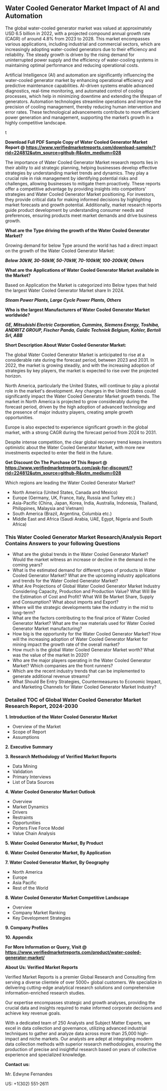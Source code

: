 <h2>Water Cooled Generator Market Impact of AI and Automation</h2><p>The global water-cooled generator market was valued at approximately USD 6.5 billion in 2022, with a projected compound annual growth rate (CAGR) of around 4.8% from 2023 to 2028. This market encompasses various applications, including industrial and commercial sectors, which are increasingly adopting water-cooled generators due to their efficiency and reliability. The steady growth is driven by the rising demand for uninterrupted power supply and the efficiency of water-cooling systems in maintaining optimal performance and reducing operational costs.</p><p>Artificial Intelligence (AI) and automation are significantly influencing the water-cooled generator market by enhancing operational efficiency and predictive maintenance capabilities. AI-driven systems enable advanced diagnostics, real-time monitoring, and automated control of cooling processes, which help in minimizing downtime and extending the lifespan of generators. Automation technologies streamline operations and improve the precision of cooling management, thereby reducing human intervention and error rates. These technological advancements contribute to more efficient power generation and management, supporting the market’s growth in a highly competitive landscape.</p>t</p><p id="" class=""><strong>Download Full PDF Sample Copy of Water Cooled Generator Market Report @ <a href="https://www.verifiedmarketreports.com/download-sample/?rid=224812&utm_source=github-R&utm_medium=028" target="_blank">https://www.verifiedmarketreports.com/download-sample/?rid=224812&utm_source=github-R&utm_medium=028</a></strong></p><p>The importance of&nbsp;Water Cooled Generator Market research reports lies in their ability to aid strategic planning, helping businesses develop effective strategies by understanding market trends and dynamics. They play a crucial role in risk management by identifying potential risks and challenges, allowing businesses to mitigate them proactively. These reports offer a competitive advantage by providing insights into competitors' strategies and Water Cooled Generator Market positioning. For investors, they provide critical data for making informed decisions by highlighting market forecasts and growth potential. Additionally, market research reports guide product development by understanding consumer needs and preferences, ensuring products meet market demands and drive business growth.</p><p><strong>What are the&nbsp;Type driving the growth of the Water Cooled Generator Market?</strong></p><p id="" class="">Growing demand for below Type around the world has had a direct impact on the growth of the Water Cooled Generator Market:</p><em><strong>Below 30kW, 30-50kW, 50-70kW, 70-100kW, 100-200kW, Others</strong></em></p><strong>What are the&nbsp;Applications&nbsp;of Water Cooled Generator Market available in the Market?</strong></p><p id="" class="">Based on Application the Market is categorized into Below types that held the largest Water Cooled Generator Market share In 2024.</p><em><strong>Steam Power Plants, Large Cycle Power Plants, Others</strong></em></p><strong>Who is the largest Manufacturers of Water Cooled Generator Market worldwide?</strong></p><p><em><strong>GE, Mitsubishi Electric Corporation, Cummins, Siemens Energy, Toshiba, ANDRITZ GROUP, Fischer Panda, Caldic Techniek Belgium, Kohler, Bertoli Srl, ABB</strong></em></p><p id="" class=""><strong>Short Description About Water Cooled Generator Market:</strong></p><p>The global Water Cooled Generator Market is anticipated to rise at a considerable rate during the forecast period, between 2023 and 2031. In 2022, the market is growing steadily, and with the increasing adoption of strategies by key players, the market is expected to rise over the projected horizon.</p><p>North America, particularly the United States, will continue to play a pivotal role in the market's development. Any changes in the United States could significantly impact the Water Cooled Generator Market growth trends. The market in North America is projected to grow considerably during the forecast period, driven by the high adoption of advanced technology and the presence of major industry players, creating ample growth opportunities.</p><p>Europe is also expected to experience significant growth in the global market, with a strong CAGR during the forecast period from 2024 to 2031.</p><p>Despite intense competition, the clear global recovery trend keeps investors optimistic about the Water Cooled Generator Market, with more new investments expected to enter the field in the future.</p><p id="" class=""><strong>Get Discount On The Purchase Of This Report @ <a href="https://www.verifiedmarketreports.com/ask-for-discount/?rid=224812&utm_source=github-R&utm_medium=028" target="_blank">https://www.verifiedmarketreports.com/ask-for-discount/?rid=224812&utm_source=github-R&utm_medium=028</a></strong></p>Which regions are leading the Water Cooled Generator Market?</p><ul><li>North America (United States, Canada and Mexico)</li><li>Europe (Germany, UK, France, Italy, Russia and Turkey etc.)</li><li>Asia-Pacific (China, Japan, Korea, India, Australia, Indonesia, Thailand, Philippines, Malaysia and Vietnam)</li><li>South America (Brazil, Argentina, Columbia etc.)</li><li>Middle East and Africa (Saudi Arabia, UAE, Egypt, Nigeria and South Africa)</li></ul><h3 id="" class="">This Water Cooled Generator Market Research/Analysis Report Contains Answers to your following Questions</h3><ul><li>What are the global trends in the Water Cooled Generator Market? Would the market witness an increase or decline in the demand in the coming years?</li><li>What is the estimated demand for different types of products in Water Cooled Generator Market? What are the upcoming industry applications and trends for the Water Cooled Generator Market?</li><li>What Are Projections of Global Water Cooled Generator Market Industry Considering Capacity, Production and Production Value? What Will Be the Estimation of Cost and Profit? What Will Be Market Share, Supply and Consumption? What about imports and Export?</li><li>Where will the strategic developments take the industry in the mid to long-term?</li><li>What are the factors contributing to the final price of Water Cooled Generator Market? What are the raw materials used for Water Cooled Generator Market manufacturing?</li><li>How big is the opportunity for the Water Cooled Generator Market? How will the increasing adoption of Water Cooled Generator Market for mining impact the growth rate of the overall market?</li><li>How much is the global Water Cooled Generator Market worth? What was the value of the market In 2020?</li><li>Who are the major players operating in the Water Cooled Generator Market? Which companies are the front runners?</li><li>Which are the recent industry trends that can be implemented to generate additional revenue streams?</li><li>What Should Be Entry Strategies, Countermeasures to Economic Impact, and Marketing Channels for Water Cooled Generator Market Industry?</li></ul><h3 id="" class="">Detailed TOC of Global Water Cooled Generator Market Research Report, 2024-2030</h3><p id="" class=""><strong>1. Introduction of the Water Cooled Generator Market</strong></p><ul><li>Overview of the Market</li><li>Scope of Report</li><li>Assumptions</li></ul><p id="" class=""><strong>2. Executive Summary</strong></p><p id="" class=""><strong>3. Research Methodology of Verified Market Reports</strong></p><ul><li>Data Mining</li><li>Validation</li><li>Primary Interviews</li><li>List of Data Sources</li></ul><p id="" class=""><strong>4. Water Cooled Generator Market Outlook</strong></p><ul><li>Overview</li><li>Market Dynamics</li><li>Drivers</li><li>Restraints</li><li>Opportunities</li><li>Porters Five Force Model</li><li>Value Chain Analysis</li></ul><p id="" class=""><strong>5. Water Cooled Generator Market, By Product</strong></p><p id="" class=""><strong>6. Water Cooled Generator Market, By Application</strong></p><p id="" class=""><strong>7. Water Cooled Generator Market, By Geography</strong></p><ul><li>North America</li><li>Europe</li><li>Asia Pacific</li><li>Rest of the World</li></ul><p id="" class=""><strong>8. Water Cooled Generator Market Competitive Landscape</strong></p><ul><li>Overview</li><li>Company Market Ranking</li><li>Key Development Strategies</li></ul><p id="" class=""><strong>9. Company Profiles</strong></p><p id="" class=""><strong>10. Appendix</strong></p><p id="" class=""><strong>For More Information or Query, Visit @ <a href="https://www.verifiedmarketreports.com/product/water-cooled-generator-market/" target="_blank">https://www.verifiedmarketreports.com/product/water-cooled-generator-market/</a></strong></p><p id="" class=""><strong>About Us: Verified Market Reports</strong></p><p id="" class="">Verified Market Reports is a premier Global Research and Consulting firm serving a diverse clientele of over 5000+ global customers. We specialize in delivering cutting-edge analytical research solutions and comprehensive information-enriched research studies.</p><p id="" class="">Our expertise encompasses strategic and growth analyses, providing the crucial data and insights required to make informed corporate decisions and achieve key revenue goals.</p><p id="" class="">With a dedicated team of 250 Analysts and Subject Matter Experts, we excel in data collection and governance, utilizing advanced industrial techniques to gather and analyze data across more than 25,000 high-impact and niche markets. Our analysts are adept at integrating modern data collection methods with superior research methodologies, ensuring the production of precise and insightful research based on years of collective experience and specialized knowledge.</p><p id="" class=""><strong>Contact us:</strong></p><p id="" class="">Mr. Edwyne Fernandes</p><p id="" class="">US: +1(302) 551-2611</p>